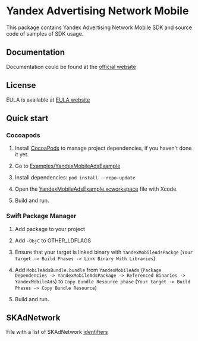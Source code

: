 # Yandex Advertising Network Mobile

This package contains Yandex Advertising Network Mobile SDK and source code of samples of SDK usage.

## Documentation

Documentation could be found at the [official website][DOCUMENTATION]

## License

EULA is available at [EULA website][LICENSE]

## Quick start

### Cocoapods

1. Install [CocoaPods] to manage project dependencies, if you haven't done it yet.

2. Go to [Examples/YandexMobileAdsExample](Examples/YandexMobileAdsExample)

3. Install dependencies: ```pod install --repo-update```

4. Open
   the [YandexMobileAdsExample.xcworkspace](Examples/YandexMobileAdsExample/YandexMobileAdsExample.xcworkspace)
   file with Xcode.

5. Build and run.

### Swift Package Manager

1. Add package to your project

2. Add `-ObjC` to OTHER_LDFLAGS

3. Ensure that your target is linked binary
   with `YandexMobileAdsPackge` (`Your target -> Build Phases -> Link Binary With Libraries`)

4. Add `MobileAdsBundle.bundle`
   from `YandexMobileAds` (`Package Dependencies -> YandexMobileAdsPackage -> Referenced Binaries -> YandexMobileAds`)
   to `Copy Bundle Resource phase` (`Your target -> Build Phases -> Copy Bundle Resource`)

5. Build and run.

[DOCUMENTATION]: https://tech.yandex.ru/mobile-ads/

[LICENSE]: https://yandex.com/legal/mobileads_sdk_agreement/

[CocoaPods]: http://cocoapods.org/

## SKAdNetwork

File with a list of SKAdNetwork [identifiers](./SKAdNetworkIds.xml)
